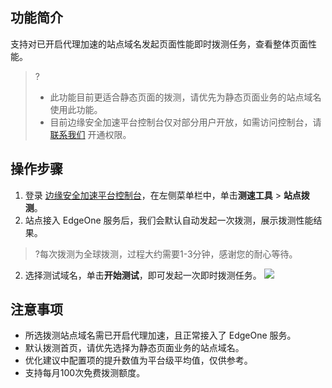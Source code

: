 ## 功能简介
支持对已开启代理加速的站点域名发起页面性能即时拨测任务，查看整体页面性能。
>?
>- 此功能目前更适合静态页面的拨测，请优先为静态页面业务的站点域名使用此功能。
>- 目前边缘安全加速平台控制台仅对部分用户开放，如需访问控制台，请 [联系我们](https://cloud.tencent.com/online-service) 开通权限。
>
## 操作步骤
1. 登录 [边缘安全加速平台控制台](https://console.cloud.tencent.com/edgeone)，在左侧菜单栏中，单击**测速工具** > **站点拨测**。
2. 站点接入 EdgeOne 服务后，我们会默认自动发起一次拨测，展示拨测性能结果。
>?每次拨测为全球拨测，过程大约需要1-3分钟，感谢您的耐心等待。
>
2. 选择测试域名，单击**开始测试**，即可发起一次即时拨测任务。
![](https://qcloudimg.tencent-cloud.cn/raw/ef7b1bbbda05ccdeab55795d843ebea6.png)

## 注意事项
- 所选拨测站点域名需已开启代理加速，且正常接入了 EdgeOne 服务。
- 默认拨测首页，请优先选择为静态页面业务的站点域名。
- 优化建议中配置项的提升数值为平台级平均值，仅供参考。
- 支持每月100次免费拨测额度。
